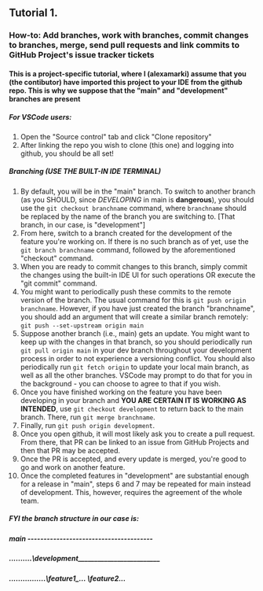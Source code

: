 ## Tutorial 1.
### How-to: Add branches, work with branches, commit changes to branches, merge, send pull requests and link commits to GitHub Project's issue tracker tickets

#### This is a project-specific tutorial, where I (alexamarki) assume that you (the contibutor) have imported this project to your IDE from the github repo. This is why we suppose that the "main" and "development" branches are present
##### For VSCode users:
1. Open the "Source control" tab and click "Clone repository"
2. After linking the repo you wish to clone (this one) and logging into github, you should be all set!
##### Branching (USE THE BUILT-IN IDE TERMINAL)
1. By default, you will be in the "main" branch. To switch to another branch (as you SHOULD, since _DEVELOPING_ in main is **dangerous**), you should use the ```git checkout branchname``` command, where ```branchname``` should be replaced by the name of the branch you are switching to. [That branch, in our case, is "development"]
2. From here, switch to a branch created for the development of the feature you're working on. If there is no such branch as of yet, use the ```git branch branchname``` command, followed by the aforementioned "checkout" command.
3. When you are ready to commit changes to this branch, simply commit the changes using the built-in IDE UI for such operations OR execute the "git commit" command.
4. You might want to periodically push these commits to the remote version of the branch. The usual command for this is ```git push origin branchname```. However, if you have just created the branch "branchname", you should add an argument that will create a similar branch remotely: ```git push --set-upstream origin main```
5. Suppose another branch (i.e., main) gets an update. You might want to keep up with the changes in that branch, so you should periodically run ```git pull origin main``` in your dev branch throughout your development process in order to not experience a versioning conflict. You should also periodically run ```git fetch origin``` to update your local main branch, as well as all the other branches. VSCode may prompt to do that for you in the background - you can choose to agree to that if you wish.
6. Once you have finished working on the feature you have been developing in your branch and **YOU ARE CERTAIN IT IS WORKING AS INTENDED**, use ```git checkout development``` to return back to the main branch. There, run ```git merge branchname```.
7. Finally, run ```git push origin development```.
8. Once you open github, it will most likely ask you to create a pull request. From there, that PR can be linked to an issue from GitHub Projects and then that PR may be accepted.
9. Once the PR is accepted, and every update is merged, you're good to go and work on another feature.
10. Once the completed features in "development" are substantial enough for a release in "main", steps 6 and 7 may be repeated for main instead of development. This, however, requires the agreement of the whole team.

##### FYI the branch structure in our case is:
##### main ---------------------------------------
##### ..........\\_development__________________________
##### ................\\_feature1__...  \\___feature2___...
